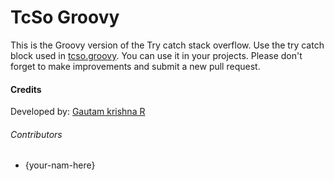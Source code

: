 # TcSo Groovy
This is the Groovy version of the Try catch stack overflow. Use the try catch block used in [tcso.groovy](tcso.groovy). You can use it in your projects. Please don't forget to make  improvements and submit a new pull request.

#### Credits
Developed by: [Gautam krishna R](https://github.com/gautamkrishnar/)

###### Contributors
* {your-nam-here}
